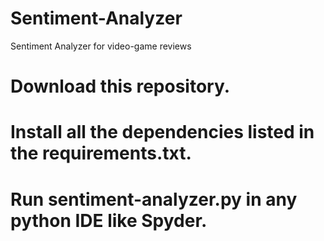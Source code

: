 # Sentiment-Analyzer
Sentiment Analyzer for video-game reviews

# Download this repository.
# Install all the dependencies listed in the requirements.txt.
# Run sentiment-analyzer.py in any python IDE like Spyder.

